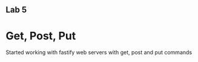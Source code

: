 ## Lab 5

# Get, Post, Put

Started working with fastify web servers with get, post and put commands
